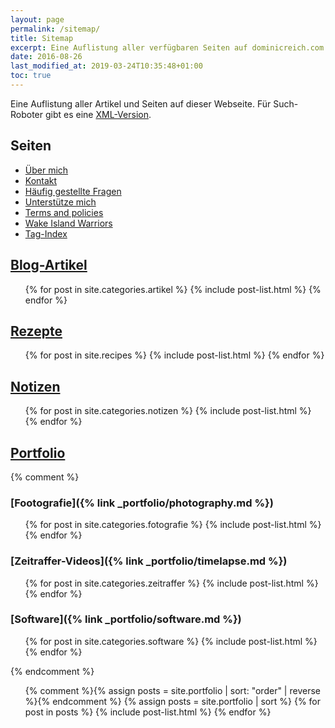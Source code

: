 ```yaml
---
layout: page
permalink: /sitemap/
title: Sitemap
excerpt: Eine Auflistung aller verfügbaren Seiten auf dominicreich.com
date: 2016-08-26
last_modified_at: 2019-03-24T10:35:48+01:00
toc: true
---
```


Eine Auflistung aller Artikel und Seiten auf dieser Webseite. Für Such-Roboter
gibt es eine [XML-Version](/sitemap.xml).

## Seiten

- [Über mich](/about/)
- [Kontakt](/kontakt/)
- [Häufig gestellte Fragen](/faqs/)
- [Unterstütze mich](/support/)
- [Terms and policies](/terms/)
- [Wake Island Warriors](/wiw/)
- [Tag-Index](/tag/)

## [Blog-Artikel](/artikel/)

<ul>
  {% for post in site.categories.artikel %}
    {% include post-list.html %}
  {% endfor %}
</ul>

## [Rezepte](/rezepte/)

<ul>
  {% for post in site.recipes %}
    {% include post-list.html %}
  {% endfor %}
</ul>

## [Notizen](/notizen/)

<ul>
  {% for post in site.categories.notizen %}
    {% include post-list.html %}
  {% endfor %}
</ul>

## [Portfolio](/portfolio/)

{% comment %}
### [Footografie]({% link _portfolio/photography.md %})

<ul>
  {% for post in site.categories.fotografie %}
    {% include post-list.html %}
  {% endfor %}
</ul>

### [Zeitraffer-Videos]({% link _portfolio/timelapse.md %})

<ul>
  {% for post in site.categories.zeitraffer %}
    {% include post-list.html %}
  {% endfor %}
</ul>

### [Software]({% link _portfolio/software.md %})

<ul>
  {% for post in site.categories.software %}
    {% include post-list.html %}
  {% endfor %}
</ul>
{% endcomment %}

<ul>
  {% comment %}{% assign posts = site.portfolio | sort: "order" | reverse %}{% endcomment %}
  {% assign posts = site.portfolio | sort %}
  {% for post in posts %}
    {% include post-list.html %}
  {% endfor %}
</ul>
